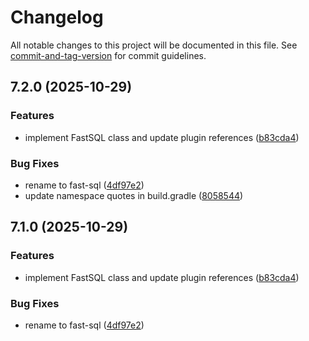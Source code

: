 # Changelog

All notable changes to this project will be documented in this file. See [commit-and-tag-version](https://github.com/absolute-version/commit-and-tag-version) for commit guidelines.

## 7.2.0 (2025-10-29)


### Features

* implement FastSQL class and update plugin references ([b83cda4](https://github.com/Cap-go/capacitor-fast-sql/commit/b83cda4c9033b7b7b927f57543ed1965965b7872))


### Bug Fixes

* rename to fast-sql ([4df97e2](https://github.com/Cap-go/capacitor-fast-sql/commit/4df97e293750ae378219c7f09d99a59735768632))
* update namespace quotes in build.gradle ([8058544](https://github.com/Cap-go/capacitor-fast-sql/commit/80585445a5f4e3932877919585333ca88829e9ea))

## 7.1.0 (2025-10-29)


### Features

* implement FastSQL class and update plugin references ([b83cda4](https://github.com/Cap-go/capacitor-fast-sql/commit/b83cda4c9033b7b7b927f57543ed1965965b7872))


### Bug Fixes

* rename to fast-sql ([4df97e2](https://github.com/Cap-go/capacitor-fast-sql/commit/4df97e293750ae378219c7f09d99a59735768632))
